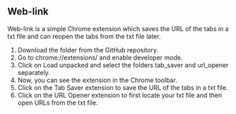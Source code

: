 ## Web-link ##
Web-link is a simple Chrome extension which saves the URL of the tabs in a txt file and can reopen the tabs from the txt file later.


1. Download the folder from the GitHub repository.
2. Go to chrome://extensions/ and enable developer mode.
3. Click on Load unpacked and select the folders tab_saver and url_opener separately.
4. Now, you can see the extension in the Chrome toolbar.
5. Click on the Tab Saver extension to save the URL of the tabs in a txt file.
6. Click on the URL Opener extension to first locate your txt file and then open URLs from the txt file.
